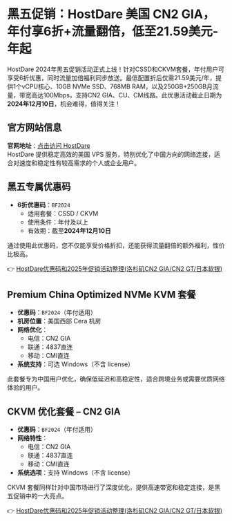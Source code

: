# 黑五促销：HostDare 美国 CN2 GIA，年付享6折+流量翻倍，低至21.59美元-年起

HostDare 2024年黑五促销活动正式上线！针对CSSD和CKVM套餐，年付用户可享受6折优惠，同时流量加倍福利同步放送。最低配置折后仅需21.59美元/年，提供1个vCPU核心、10GB NVMe SSD、768MB RAM，以及250GB+250GB月流量，带宽高达100Mbps，支持CN2 GIA、CU、CM线路。此优惠活动截止日期为**2024年12月10日**，机会难得，值得关注！

## 官方网站信息

**官网地址**：[点击访问 HostDare](https://bit.ly/hostdare)  
HostDare 提供稳定高效的美国 VPS 服务，特别优化了中国方向的网络连接，适合对速度和稳定性有较高需求的个人或企业用户。

## 黑五专属优惠码

- **6折优惠码**：`BF2024`  
  - 适用套餐：CSSD / CKVM  
  - 使用条件：年付及以上  
  - 有效期：截至**2024年12月10日**  

通过使用此优惠码，您不仅能享受价格折扣，还能获得流量翻倍的额外福利，性价比极高。

👉 [HostDare优惠码和2025年促销活动整理(洛杉矶CN2 GIA/CN2 GT/日本软银)](https://bit.ly/hostdare)

## Premium China Optimized NVMe KVM 套餐

- **优惠码**：`BF2024`（年付适用）  
- **机房位置**：美国西部 Cera 机房  
- **网络优化**：  
  - 电信：CN2 GIA  
  - 联通：4837直连  
  - 移动：CMI直连  
- **系统支持**：可选 Windows（不含 license）  

此套餐专为中国用户优化，确保低延迟和高稳定性，适合跨境业务或需要优质网络体验的用户。

## CKVM 优化套餐 – CN2 GIA

- **优惠码**：`BF2024`（年付适用）  
- **网络特性**：  
  - 电信：CN2 GIA  
  - 联通：4837直连  
  - 移动：CMI直连  
- **系统选项**：支持 Windows（不含 license）  

CKVM 套餐同样针对中国市场进行了深度优化，提供高速带宽和稳定连接，是黑五促销中的一大亮点。

👉 [HostDare优惠码和2025年促销活动整理(洛杉矶CN2 GIA/CN2 GT/日本软银)](https://bit.ly/hostdare)